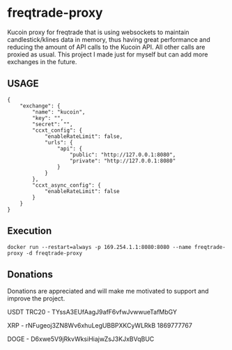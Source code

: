 # freqtrade-proxy
Kucoin proxy for freqtrade that is using websockets to maintain candlestick/klines data in memory, thus having great performance and reducing the amount of API calls to the Kucoin API. All other calls are proxied as usual.
This project I made just for myself but can add more exchanges in the future.

## USAGE
```
{
    "exchange": {
        "name": "kucoin",
        "key": "",
        "secret": "",
        "ccxt_config": {
            "enableRateLimit": false,
            "urls": {
                "api": {
                    "public": "http://127.0.0.1:8080",
                    "private": "http://127.0.0.1:8080"
                }
            }
        },
        "ccxt_async_config": {
            "enableRateLimit": false
        }
    }
}
```

## Execution
```docker run --restart=always -p 169.254.1.1:8080:8080 --name freqtrade-proxy -d freqtrade-proxy```

## Donations
Donations are appreciated and will make me motivated to support and improve the project.

USDT TRC20 - TYssA3EUfAagJ9afF6vfwJvwwueTafMbGY

XRP - rNFugeoj3ZN8Wv6xhuLegUBBPXKCyWLRkB 1869777767

DOGE - D6xwe5V9jRkvWksiHiajwZsJ3KJxBVqBUC

